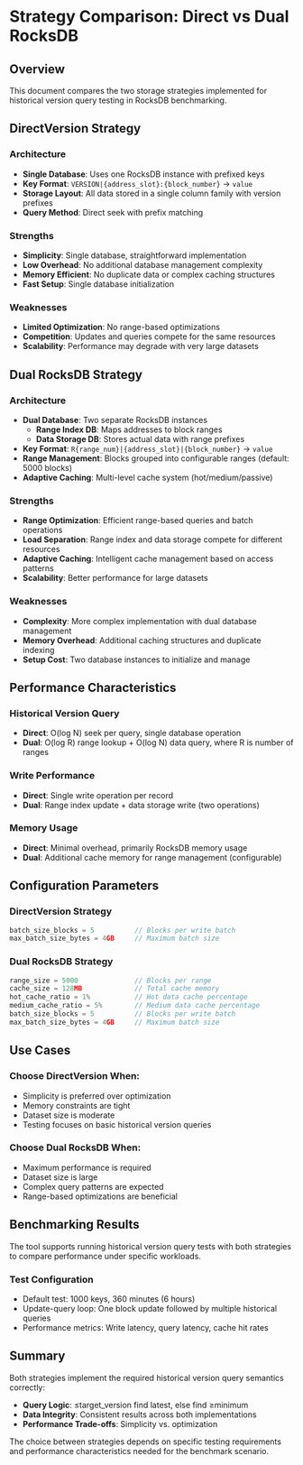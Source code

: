 # Strategy Comparison: Direct vs Dual RocksDB

## Overview

This document compares the two storage strategies implemented for historical version query testing in RocksDB benchmarking.

## DirectVersion Strategy

### Architecture
- **Single Database**: Uses one RocksDB instance with prefixed keys
- **Key Format**: `VERSION|{address_slot}:{block_number}` → `value`
- **Storage Layout**: All data stored in a single column family with version prefixes
- **Query Method**: Direct seek with prefix matching

### Strengths
- **Simplicity**: Single database, straightforward implementation
- **Low Overhead**: No additional database management complexity
- **Memory Efficient**: No duplicate data or complex caching structures
- **Fast Setup**: Single database initialization

### Weaknesses
- **Limited Optimization**: No range-based optimizations
- **Competition**: Updates and queries compete for the same resources
- **Scalability**: Performance may degrade with very large datasets

## Dual RocksDB Strategy

### Architecture
- **Dual Database**: Two separate RocksDB instances
  - **Range Index DB**: Maps addresses to block ranges
  - **Data Storage DB**: Stores actual data with range prefixes
- **Key Format**: `R{range_num}|{address_slot}|{block_number}` → `value`
- **Range Management**: Blocks grouped into configurable ranges (default: 5000 blocks)
- **Adaptive Caching**: Multi-level cache system (hot/medium/passive)

### Strengths
- **Range Optimization**: Efficient range-based queries and batch operations
- **Load Separation**: Range index and data storage compete for different resources
- **Adaptive Caching**: Intelligent cache management based on access patterns
- **Scalability**: Better performance for large datasets

### Weaknesses
- **Complexity**: More complex implementation with dual database management
- **Memory Overhead**: Additional caching structures and duplicate indexing
- **Setup Cost**: Two database instances to initialize and manage

## Performance Characteristics

### Historical Version Query
- **Direct**: O(log N) seek per query, single database operation
- **Dual**: O(log R) range lookup + O(log N) data query, where R is number of ranges

### Write Performance
- **Direct**: Single write operation per record
- **Dual**: Range index update + data storage write (two operations)

### Memory Usage
- **Direct**: Minimal overhead, primarily RocksDB memory usage
- **Dual**: Additional cache memory for range management (configurable)

## Configuration Parameters

### DirectVersion Strategy
```cpp
batch_size_blocks = 5          // Blocks per write batch
max_batch_size_bytes = 4GB     // Maximum batch size
```

### Dual RocksDB Strategy
```cpp
range_size = 5000              // Blocks per range
cache_size = 128MB             // Total cache memory
hot_cache_ratio = 1%           // Hot data cache percentage
medium_cache_ratio = 5%        // Medium data cache percentage
batch_size_blocks = 5          // Blocks per write batch
max_batch_size_bytes = 4GB     // Maximum batch size
```

## Use Cases

### Choose DirectVersion When:
- Simplicity is preferred over optimization
- Memory constraints are tight
- Dataset size is moderate
- Testing focuses on basic historical version queries

### Choose Dual RocksDB When:
- Maximum performance is required
- Dataset size is large
- Complex query patterns are expected
- Range-based optimizations are beneficial

## Benchmarking Results

The tool supports running historical version query tests with both strategies to compare performance under specific workloads.

### Test Configuration
- Default test: 1000 keys, 360 minutes (6 hours)
- Update-query loop: One block update followed by multiple historical queries
- Performance metrics: Write latency, query latency, cache hit rates

## Summary

Both strategies implement the required historical version query semantics correctly:
- **Query Logic**: ≤target_version find latest, else find ≥minimum
- **Data Integrity**: Consistent results across both implementations
- **Performance Trade-offs**: Simplicity vs. optimization

The choice between strategies depends on specific testing requirements and performance characteristics needed for the benchmark scenario.